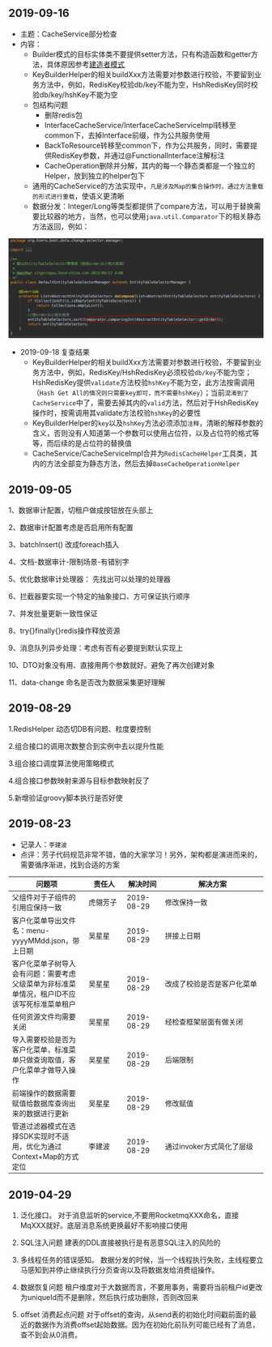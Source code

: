 
## 2019-09-16
- 主题：CacheService部分检查
- 内容：
	- Builder模式的目标实体类不要提供setter方法，只有构造函数和getter方法，具体原因参考[建造者模式](zh-cn/30-manual/2-back/4-design-patterns/builder)
	- KeyBuilderHelper的相关buildXxx方法需要对参数进行校验，不要留到业务方法中，例如，RedisKey校验db/key不能为空，HshRedisKey同时校验db/key/hshKey不能为空
	- 包结构问题
		- 删除redis包
		- InterfaceCacheService/InterfaceCacheServiceImpl转移至common下，去掉Interface前缀，作为公共服务使用
		- BackToResource转移至common下，作为公共服务，同时，需要提供RedisKey参数，并通过@FunctionalInterface注解标注
		- CacheOperation删除并分解，其内的每一个静态类都是一个独立的Helper，放到独立的helper包下
	- 通用的CacheService的方法实现中，`凡是涉及Map的集合操作时，通过方法重载的形式进行重载`，使语义更清晰
	- 数据分发：Integer/Long等类型都提供了compare方法，可以用于替换需要比较器的地方，当然，也可以使用`java.util.Comparator`下的相关静态方法返回，例如：

![比较器示例](img/comparator-sample.png)

- 2019-09-18 复查结果
	- KeyBuilderHelper的相关buildXxx方法需要对参数进行校验，不要留到业务方法中，例如，RedisKey/HshRedisKey必须校验`db/key`不能为空；HshRedisKey提供`validate`方法校验`hshKey`不能为空，此方法按需调用（`Hash Get All的情况则只需要key即可，而不需要hshKey`）；当前`混淆到了CacheService`中了，需要去掉其内的`valid`方法，然后对于HshRedisKey操作时，按需调用其validate方法校验`hshKey`的必要性
	- KeyBuilderHelper的`key`以及`hshKey`方法必须添加`注释`，清晰的解释参数的含义，否则没有人知道第一个参数可以使用占位符，以及占位符的格式等等，而后续的是占位符的替换值
	- CacheService/CacheServiceImpl合并为`RedisCacheHelper`工具类，其内的方法全部变为静态方法，然后去掉`BaseCacheOperationHelper`

## 2019-09-05

1、数据审计配置，切租户做成按钮放在头部上  

2、数据审计配置考虑是否启用所有配置  

3、batchInsert() 改成foreach插入  

4、文档-数据审计-限制场景-有错别字  

5、优化数据审计处理器： 先找出可以处理的处理器  

6、拦截器要实现一个特定的抽象接口、方可保证执行顺序  

7、并发批量更新一致性保证  

8、try{}finally{}redis操作释放资源  

9、消息队列异步处理：考虑有否有必要提到默认实现上  

10、DTO对象没有用、直接用两个参数就好。避免了再次创建对象  

11、data-change 命名是否改为数据采集更好理解


## 2019-08-29  
  
1.RedisHelper 动态切DB有问题、粒度要控制    

2.组合接口的调用次数整合到实例中去以提升性能  

3.组合接口调度算法使用策略模式  

4.组合接口参数映射来源与目标参数映射反了  

5.新增验证groovy脚本执行是否好使  


## 2019-08-23
- 记录人：`李建波`
- 点评：芳子代码规范非常不错，值的大家学习！另外，架构都是演进而来的，需要循序渐进，找到合适的方案

问题项|责任人|解决时间|解决方案
---|---|---|---
父组件对于子组件的引用应保持一致|虎翎芳子|2019-08-29|修改保持一致
客户化菜单导出文件名：menu-yyyyMMdd.json，带上日期|吴星星|2019-08-29|拼接上日期
客户化菜单子树导入会有问题：需要考虑父级菜单为非标准菜单情况，租户ID不应该写死标准菜单租户|吴星星|2019-08-29|改成了校验是否是客户化菜单
任何资源文件均需要关闭|吴星星|2019-08-29|经检查框架层面有做关闭
导入需要校验是否为客户化菜单，标准菜单只做查询取值，客户化菜单才做导入操作|吴星星|2019-08-29|后端限制
前端操作的数据需要赋值给数据库查询出来的数据进行更新|吴星星|2019-08-29|修改赋值
管道过滤器模式在选择SDK实现时不适用，优化为通过Context+Map的方式定位|李建波|2019-08-29|通过invoker方式简化了层级

## 2019-04-29

1. 泛化接口。
对于消息监听的service,不要用RocketmqXXX命名，直接MqXXX就好。底层消息系统更换最好不影响接口使用

2. SQL注入问题
建表的DDL直接被执行是有恶意SQL注入的风险的

3. 多线程任务的错误感知。
数据分发的时候，当一个线程执行失败，主线程要立马感知到并停止继续执行分页查询以及将数据发给消费组操作。

4. 数据恢复问题
租户维度对于大数据而言，不要用事务，需要将当前租户id更改为uniqueId而不是删除，然后执行成功删除，否则改回来

5. offset 消费起点问题
对于offset的查询，从send表的初始化时间戳前面的最近的数据作为消费offset起始数据。因为在初始化前队列可能已经有了消息，
查不到会从0消费。


<style>
table th:first-of-type {
	width: 30%;
}

table th:nth-of-type(2) {
	width: 15%;
}

table th:nth-of-type(3) {
	width: 15%;
}
</style>